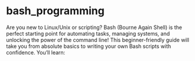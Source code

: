 # bash_programming
Are you new to Linux/Unix or scripting? Bash (Bourne Again Shell) is the perfect starting point for automating tasks, managing systems, and unlocking the power of the command line!  This beginner-friendly guide will take you from absolute basics to writing your own Bash scripts with confidence. You’ll learn:
